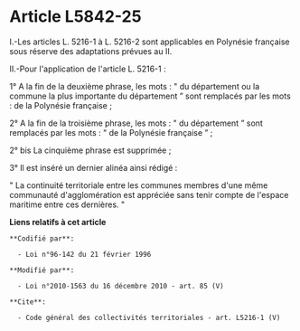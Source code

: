 # Article L5842-25

I.-Les articles L. 5216-1 à L. 5216-2 sont applicables en Polynésie française sous réserve des adaptations prévues au II. 

II.-Pour l'application de l'article L. 5216-1 : 

1° A la fin de la deuxième phrase, les mots : " du département ou la commune la plus importante du département ” sont
remplacés par les mots : de la Polynésie française ; 

2° A la fin de la troisième phrase, les mots : " du département ” sont remplacés par les mots : " de la Polynésie française
” ; 

2° bis La cinquième phrase est supprimée ; 

3° Il est inséré un dernier alinéa ainsi rédigé : 

" La continuité territoriale entre les communes membres d'une même communauté d'agglomération est appréciée sans tenir compte
de l'espace maritime entre ces dernières. "

**Liens relatifs à cet article**

	**Codifié par**:

	  - Loi n°96-142 du 21 février 1996

	**Modifié par**:

	  - Loi n°2010-1563 du 16 décembre 2010 - art. 85 (V)

	**Cite**:

	  - Code général des collectivités territoriales - art. L5216-1 (V)
